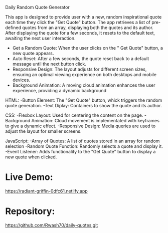 <!-- Description -->

Daily Random Quote Generator

This app is designed to provide user with a new, random inspirational quote each time they click the "Get Quote" button.
The app retrieves a list of pre-defined quotes from an array, displaying both the quotes and its author. After displaying the quote for a few seconds, it resets to the default text, awaiting the next user interaction.

 <!-- <!-- Main Features: -->

- Get a Random Quote: When the user clicks on the " Get Quote" button, a new quote appears.
- Auto Reset: After a few seconds, the quote reset back to a default message until the next button click.
- Responsive Design: The layout adjusts for different screen sizes, ensuring an optimal viewing experience on both desktops and mobile devices.
- Background Animation: A moving cloud animation enhances the user experience, providing a dynamic background

 <!-- Functions Used: -->

HTML:
-Button Element: The "Get Quote" button, whick triggers the random quote generation.
-Text Diplay: Containers to show the quote and its author.

CSS:
-Flexbox Layout: Used for centering the content on the page.
-Background Animation: Cloud movement is implementated with keyframes to give a dynamic effect.
-Responsive Design: Media queries are used to adjust the layout for smaller screens.

JavaScript:
-Array of Quotes: A list of quotes stored in an array for random selection
-Random Quote Function: Randomly selects a quote and display it.
-Event Listener: Adds functionality to the "Get Quote" button to display a new quote when clicked.

# Live Demo:

https://radiant-griffin-0dfc61.netlify.app

# Repository:

https://github.com/Rwash70/daily-quotes.git

